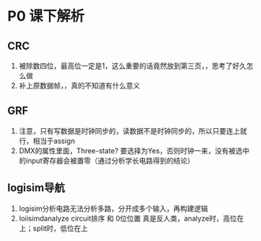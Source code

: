 # P0 课下解析

## CRC
1. 被除数四位，最高位一定是1，这么重要的话竟然放到第三页，，思考了好久怎么做
2. 补上原数据帧，，真的不知道有什么意义

## GRF
1. 注意，只有写数据是时钟同步的，读数据不是时钟同步的，所以只要连上就行，相当于assign
2. DMX的属性里面，Three-state? 要选择为Yes，否则时钟一来，没有被选中的input寄存器会被置零（通过分析学长电路得到的结论）

## logisim导航
1. logisim分析电路无法分析多路，分开成多个输入，再构建逻辑
2. loiisimdanalyze circuit排序 和 0位位置 真是反人类，analyze时，高位在上；split时，低位在上